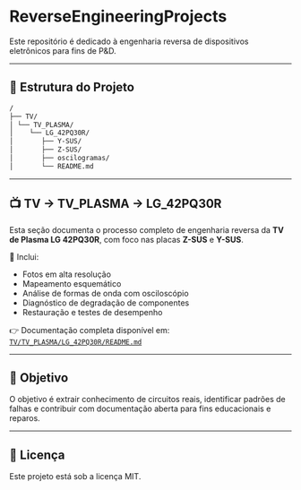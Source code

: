 # ReverseEngineeringProjects

Este repositório é dedicado à engenharia reversa de dispositivos eletrônicos para fins de P&D.

---

## 📂 Estrutura do Projeto

```sh
/
├── TV/
│ └── TV_PLASMA/
│    └── LG_42PQ30R/
│       ├── Y-SUS/
│       ├── Z-SUS/
│       ├── oscilogramas/
│       └── README.md
```
---

## 📺 TV → TV_PLASMA → LG_42PQ30R

Esta seção documenta o processo completo de engenharia reversa da **TV de Plasma LG 42PQ30R**, com foco nas placas **Z-SUS** e **Y-SUS**.

🔧 Inclui:  
- Fotos em alta resolução  
- Mapeamento esquemático  
- Análise de formas de onda com osciloscópio  
- Diagnóstico de degradação de componentes  
- Restauração e testes de desempenho  

👉 Documentação completa disponível em: [`TV/TV_PLASMA/LG_42PQ30R/README.md`](TV/TV_PLASMA/LG_42PQ30R/README.md)

---

## 🧪 Objetivo

O objetivo é extrair conhecimento de circuitos reais, identificar padrões de falhas e contribuir com documentação aberta para fins educacionais e reparos.

---

## 📜 Licença

Este projeto está sob a licença MIT.

